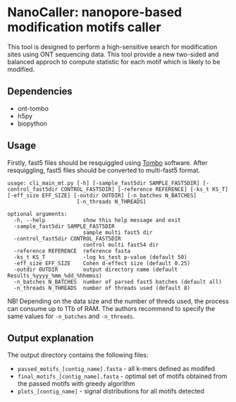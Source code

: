 # NanoCaller: nanopore-based modification motifs caller

This tool is designed to perform a high-sensitive search for modification sites using ONT sequencing data.
This tool provide a new two-sided and balanced approch to compute statistic for each motif which is likely to be modified.

## Dependencies
- ont-tombo
- h5py
- biopython


## Usage

Firstly, fast5 files should be resquiggled using [Tombo](https://github.com/nanoporetech/tombo) software. 
After resquiggling, fast5 files should be converted to multi-fast5 format.

```
usage: cli_main_mt.py [-h] [-sample_fast5dir SAMPLE_FAST5DIR] [-control_fast5dir CONTROL_FAST5DIR] [-reference REFERENCE] [-ks_t KS_T] [-eff_size EFF_SIZE] [-outdir OUTDIR] [-n_batches N_BATCHES]
                      [-n_threads N_THREADS]

optional arguments:
  -h, --help            show this help message and exit
  -sample_fast5dir SAMPLE_FAST5DIR
                        sample multi fast5 dir
  -control_fast5dir CONTROL_FAST5DIR
                        control multi fast54 dir
  -reference REFERENCE  reference fasta
  -ks_t KS_T            -log ks_test p-value (default 50)
  -eff_size EFF_SIZE    Cohen d-effect size (default 0.25)
  -outdir OUTDIR        output directory name (default Results_%yyyy_%mm_%dd_%hhmmss)
  -n_batches N_BATCHES  number of parsed fast5 batches (default all)
  -n_threads N_THREADS  number of threads used (default 8)

```


NB! Depending on the data size and the number of threds used, the process can consume up to 1Tb of RAM.
The authors recommend to specify the same values for `-n_batches` and `-n_threads`.

## Output explanation

The output directory contains the following files:
- `passed_motifs_[contig_name].fasta` - all k-mers defined as modifed
- `final_motifs_[contig_name].fasta` - optimal set of motifs obtained from the passed motifs with greedy algorithm
- `plots_[contig_name]` - signal distributions for all motifs detected 